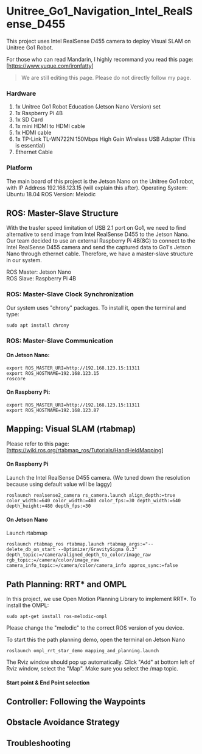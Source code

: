 # Unitree_Go1_Navigation_Intel_RealSense_D455
This project uses Intel RealSense D455 camera to deploy Visual SLAM on Unitree Go1 Robot.

For those who can read Mandarin, I highly recommand you read this page:
[https://www.yuque.com/ironfatty]

> We are still editing this page. Please do not directly follow my page.

### Hardware
1. 1x Unitree Go1 Robot Education (Jetson Nano Version) set
2. 1x Raspberry Pi 4B
3. 1x SD Card
4. 1x mini HDMI to HDMI cable
5. 1x HDMI cable
6. 1x TP-Link TL-WN722N 150Mbps High Gain Wireless USB Adapter (This is essential)
7. Ethernet Cable

### Platform
The main board of this project is the Jetson Nano on the Unitree Go1 robot, with IP Address 192.168.123.15 (will explain this after).
Operating System: Ubuntu 18.04
ROS Version: Melodic

## ROS: Master-Slave Structure
With the trasfer speed limitation of USB 2.1 port on Go1, we need to find alternative to send image from Intel RealSense D455 to the Jetson Nano. Our team decided to use an external Raspberry Pi 4B(8G) to connect to the Intel RealSense D455 camera and send the captured data to Go1's Jetson Nano through ethernet cable. Therefore, we have a master-slave structure in our system.

ROS Master: Jetson Nano <br>
ROS Slave: Raspberry Pi 4B

### ROS: Master-Slave Clock Synchronization
Our system uses "chrony" packages. To install it, open the terminal and type:
```
sudo apt install chrony
```

### ROS: Master-Slave Communication
#### On Jetson Nano:
```
export ROS_MASTER_URI=http://192.168.123.15:11311
export ROS_HOSTNAME=192.168.123.15
roscore
```
#### On Raspberry Pi:
```
export ROS_MASTER_URI=http://192.168.123.15:11311
export ROS_HOSTNAME=192.168.123.87
```

## Mapping: Visual SLAM (rtabmap)
Please refer to this page: [https://wiki.ros.org/rtabmap_ros/Tutorials/HandHeldMapping]

#### On Raspberry Pi
Launch the Intel RealSense D455 camera. (We tuned down the resolution because using default value will be laggy)
```
roslaunch realsense2_camera rs_camera.launch align_depth:=true color_width:=640 color_width:=480 color_fps:=30 depth_width:=640 depth_height:=480 depth_fps:=30
```

#### On Jetson Nano
Launch rtabmap 
```
roslaunch rtabmap_ros rtabmap.launch rtabmap_args:="--delete_db_on_start --Optimizer/GravitySigma 0.3" depth_topic:=/camera/aligned_depth_to_color/image_raw rgb_topic:=/camera/color/image_raw camera_info_topic:=/camera/color/camera_info approx_sync:=false
```

## Path Planning: RRT* and OMPL
In this project, we use Open Motion Planning Library to implement RRT*.
To install the OMPL:
```
sudo apt-get install ros-melodic-ompl
```
Please change the "melodic" to the correct ROS version of you device.

To start this the path planning demo, open the terminal on Jetson Nano
```
roslaunch ompl_rrt_star_demo mapping_and_planning.launch
```
The Rviz window should pop up automatically. Click "Add" at bottom left of Rviz window, select the "Map". Make sure you select the /map topic.

#### Start point & End Point selection





## Controller: Following the Waypoints

## Obstacle Avoidance Strategy

## Troubleshooting


